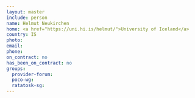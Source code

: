 ```yaml
---
layout: master
include: person
name: Helmut Neukirchen 
home: <a href="https://uni.hi.is/helmut/">University of Iceland</a>
country: IS
photo:
email:
phone:
on_contract: no
has_been_on_contract: no
groups:
  provider-forum:
  poco-wg:
  ratatosk-sg:
---
```

